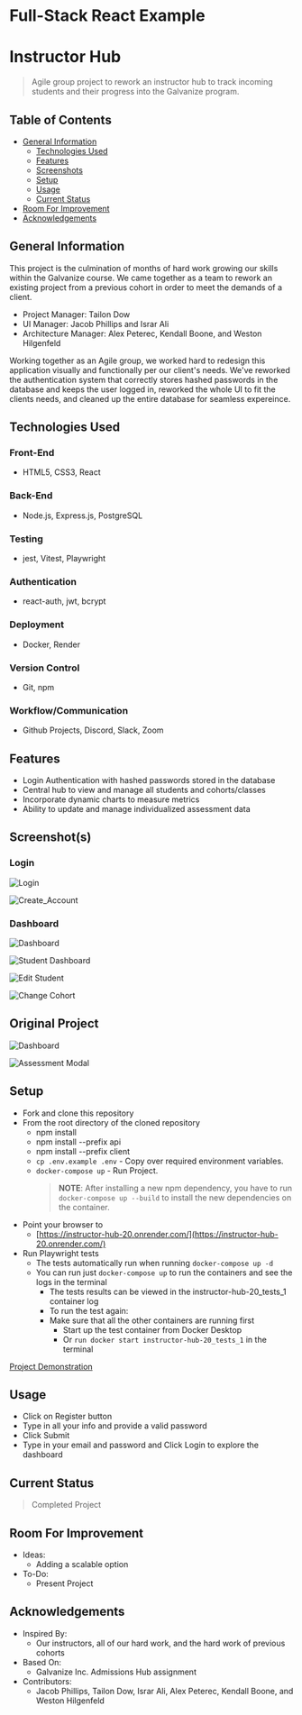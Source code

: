 # Full-Stack React Example

# Instructor Hub

> Agile group project to rework an instructor hub to track incoming students and their progress into the Galvanize program.

## Table of Contents

- [General Information](#general-information)
  - [Technologies Used](#technologies-used)
  - [Features](#features)
  - [Screenshots](#screenshots)
  - [Setup](#setup)
  - [Usage](#usage)
  - [Current Status](#current-status)
- [Room For Improvement](#room-for-improvement)
- [Acknowledgements](#acknowledgements)

## General Information

This project is the culmination of months of hard work growing our skills within the Galvanize course. We came together as a team to rework an existing project from a previous cohort in order to meet the demands of a client.

- Project Manager: Tailon Dow
- UI Manager: Jacob Phillips and Israr Ali
- Architecture Manager: Alex Peterec, Kendall Boone, and Weston Hilgenfeld

Working together as an Agile group, we worked hard to redesign this application visually and functionally per our client's needs. We've reworked the authentication system that correctly stores hashed passwords in the database and keeps the user logged in, reworked the whole UI to fit the clients needs, and cleaned up the entire database for seamless expereince.

## Technologies Used

### Front-End
- HTML5, CSS3, React

### Back-End
- Node.js, Express.js, PostgreSQL

### Testing
- jest, Vitest, Playwright

### Authentication
- react-auth, jwt, bcrypt

### Deployment
- Docker, Render

### Version Control
- Git, npm

### Workflow/Communication
- Github Projects, Discord, Slack, Zoom

## Features

- Login Authentication with hashed passwords stored in the database
- Central hub to view and manage all students and cohorts/classes
- Incorporate dynamic charts to measure metrics
- Ability to update and manage individualized assessment data

## Screenshot(s)

### Login

![Login](https://github.com/gschool-blue-ocean/instructor-hub-20/assets/121460844/221a658d-77f4-4532-8607-defd20ae346d)

![Create_Account](https://github.com/gschool-blue-ocean/instructor-hub-20/assets/121460844/c9815872-dddc-40cd-9dc0-1d15c7f1f045)

### Dashboard

![Dashboard](https://github.com/gschool-blue-ocean/instructor-hub-20/assets/121460844/73214644-1cde-4372-8426-7b1c1c4a21cd)
 
![Student Dashboard](https://github.com/gschool-blue-ocean/instructor-hub-20/assets/121460844/f514dee6-94b2-43ff-8daa-7139ab1462ed)

![Edit Student](https://github.com/gschool-blue-ocean/instructor-hub-20/assets/121460844/ffe12a08-f2d1-4646-a0ba-0204f731c33f)

![Change Cohort](https://github.com/gschool-blue-ocean/instructor-hub-20/assets/121460844/96124ed9-235e-4e86-a375-c0604a321dc5)


## Original Project 

![Dashboard](https://github.com/gschool-blue-ocean/instructor-hub-20/assets/121460844/4b4a108c-2b8e-4b94-b6f5-1fac12f1bf80)

![Assessment Modal](https://github.com/gschool-blue-ocean/instructor-hub-20/assets/121460844/828ae242-f946-4e12-a5e8-b978aaf115c1)


## Setup

- Fork and clone this repository
- From the root directory of the cloned repository
  - npm install
  - npm install --prefix api
  - npm install --prefix client
  - `cp .env.example .env` - Copy over required environment variables.
  - `docker-compose up` - Run Project.
    > **NOTE**: After installing a new npm dependency, you have to run `docker-compose up --build` to install the new dependencies on the container.
- Point your browser to
  - [https://instructor-hub-20.onrender.com/](https://instructor-hub-20.onrender.com/)
- Run Playwright tests
	- The tests automatically run when running `docker-compose up -d`
  - You can run just `docker-compose up` to run the containers and see the logs in the terminal
	- The tests results can be viewed in the instructor-hub-20_tests_1 container log
	- To run the test again:
    - Make sure that all the other containers are running first
		- Start up the test container from Docker Desktop
		- Or `run docker start instructor-hub-20_tests_1` in the terminal


[Project Demonstration](https://instructor-hub-20.onrender.com/)

## Usage

- Click on Register button
- Type in all your info and provide a valid password
- Click Submit
- Type in your email and password and Click Login to explore the dashboard

## Current Status

> Completed Project

## Room For Improvement

- Ideas:
  - Adding a scalable option
- To-Do:
  - Present Project

## Acknowledgements

- Inspired By:
  - Our instructors, all of our hard work, and the hard work of previous cohorts
- Based On:
  - Galvanize Inc. Admissions Hub assignment
- Contributors:
  - Jacob Phillips, Tailon Dow, Israr Ali, Alex Peterec, Kendall Boone, and Weston Hilgenfeld

